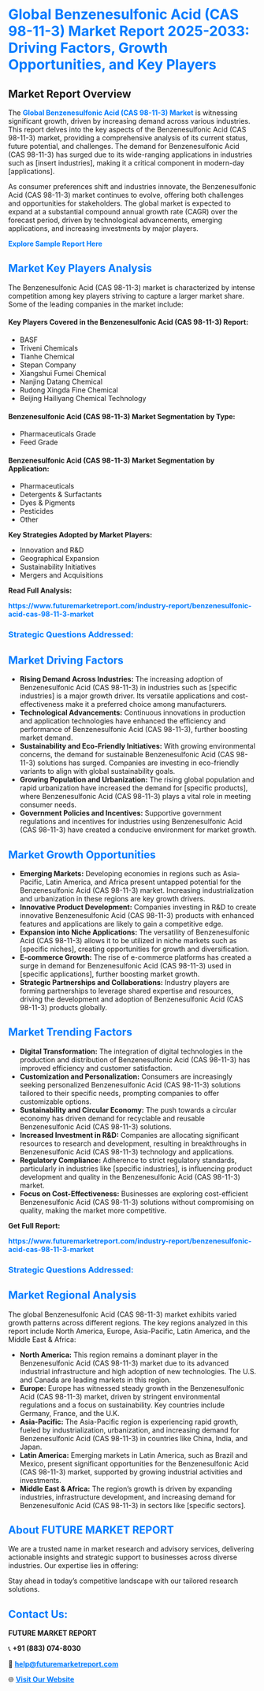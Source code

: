 <h1 style="color: #007BFF;">Global Benzenesulfonic Acid (CAS 98-11-3) Market Report 2025-2033: Driving Factors, Growth Opportunities, and Key Players</h1>

<section id="overview">
<h2>Market Report Overview</h2>
<p>The <a href="https://www.futuremarketreport.com/industry-report/benzenesulfonic-acid-cas-98-11-3-market" style="color: #007BFF; text-decoration: none;"><strong>Global Benzenesulfonic Acid (CAS 98-11-3) Market</strong></a> is witnessing significant growth, driven by increasing demand across various industries. This report delves into the key aspects of the Benzenesulfonic Acid (CAS 98-11-3) market, providing a comprehensive analysis of its current status, future potential, and challenges. The demand for Benzenesulfonic Acid (CAS 98-11-3) has surged due to its wide-ranging applications in industries such as [insert industries], making it a critical component in modern-day [applications].</p>
<p>As consumer preferences shift and industries innovate, the Benzenesulfonic Acid (CAS 98-11-3) market continues to evolve, offering both challenges and opportunities for stakeholders. The global market is expected to expand at a substantial compound annual growth rate (CAGR) over the forecast period, driven by technological advancements, emerging applications, and increasing investments by major players.</p>
</section>

<section id="overview">
<p><a href="https://www.futuremarketreport.com/request-sample/reportId=90146" style="color: #007BFF; text-decoration: none;"><strong>Explore Sample Report Here</strong></a></p>
</section>

<section id="key-players">
<h2 style="color: #007BFF;">Market Key Players Analysis</h2>
<p>The Benzenesulfonic Acid (CAS 98-11-3) market is characterized by intense competition among key players striving to capture a larger market share. Some of the leading companies in the market include:</p>
<h4>Key Players Covered in the Benzenesulfonic Acid (CAS 98-11-3) Report:</h4>
<ul><li>BASF</li><li>Triveni Chemicals</li><li>Tianhe Chemical</li><li>Stepan Company</li><li>Xiangshui Fumei Chemical</li><li>Nanjing Datang Chemical</li><li>Rudong Xingda Fine Chemical</li><li>Beijing Hailiyang Chemical Technology</li></ul>
<h4>Benzenesulfonic Acid (CAS 98-11-3) Market Segmentation by Type:</h4>
<ul><li>Pharmaceuticals Grade</li><li>Feed Grade</li></ul>

<h4>Benzenesulfonic Acid (CAS 98-11-3) Market Segmentation by Application:</h4>
<ul><li>Pharmaceuticals</li><li>Detergents &amp; Surfactants</li><li>Dyes &amp; Pigments</li><li>Pesticides</li><li>Other</li></ul>
<p><strong>Key Strategies Adopted by Market Players:</strong></p>
<ul>
<li>Innovation and R&D</li>
<li>Geographical Expansion</li>
<li>Sustainability Initiatives</li>
<li>Mergers and Acquisitions</li>
</ul>
</section>

<section>
<p><strong>Read Full Analysis: </strong></p><a href="https://www.futuremarketreport.com/industry-report/benzenesulfonic-acid-cas-98-11-3-market" style="color: #007BFF; text-decoration: none;"><strong>https://www.futuremarketreport.com/industry-report/benzenesulfonic-acid-cas-98-11-3-market</strong></a>
<h3 style="color: #007BFF;">Strategic Questions Addressed:</h3>
</section>

<section id="driving-factors">
<h2 style="color: #007BFF;">Market Driving Factors</h2>
<ul>
<li><strong>Rising Demand Across Industries:</strong> The increasing adoption of Benzenesulfonic Acid (CAS 98-11-3) in industries such as [specific industries] is a major growth driver. Its versatile applications and cost-effectiveness make it a preferred choice among manufacturers.</li>
<li><strong>Technological Advancements:</strong> Continuous innovations in production and application technologies have enhanced the efficiency and performance of Benzenesulfonic Acid (CAS 98-11-3), further boosting market demand.</li>
<li><strong>Sustainability and Eco-Friendly Initiatives:</strong> With growing environmental concerns, the demand for sustainable Benzenesulfonic Acid (CAS 98-11-3) solutions has surged. Companies are investing in eco-friendly variants to align with global sustainability goals.</li>
<li><strong>Growing Population and Urbanization:</strong> The rising global population and rapid urbanization have increased the demand for [specific products], where Benzenesulfonic Acid (CAS 98-11-3) plays a vital role in meeting consumer needs.</li>
<li><strong>Government Policies and Incentives:</strong> Supportive government regulations and incentives for industries using Benzenesulfonic Acid (CAS 98-11-3) have created a conducive environment for market growth.</li>
</ul>
</section>

<section id="growth-opportunities">
<h2 style="color: #007BFF;">Market Growth Opportunities</h2>
<ul>
<li><strong>Emerging Markets:</strong> Developing economies in regions such as Asia-Pacific, Latin America, and Africa present untapped potential for the Benzenesulfonic Acid (CAS 98-11-3) market. Increasing industrialization and urbanization in these regions are key growth drivers.</li>
<li><strong>Innovative Product Development:</strong> Companies investing in R&D to create innovative Benzenesulfonic Acid (CAS 98-11-3) products with enhanced features and applications are likely to gain a competitive edge.</li>
<li><strong>Expansion into Niche Applications:</strong> The versatility of Benzenesulfonic Acid (CAS 98-11-3) allows it to be utilized in niche markets such as [specific niches], creating opportunities for growth and diversification.</li>
<li><strong>E-commerce Growth:</strong> The rise of e-commerce platforms has created a surge in demand for Benzenesulfonic Acid (CAS 98-11-3) used in [specific applications], further boosting market growth.</li>
<li><strong>Strategic Partnerships and Collaborations:</strong> Industry players are forming partnerships to leverage shared expertise and resources, driving the development and adoption of Benzenesulfonic Acid (CAS 98-11-3) products globally.</li>
</ul>
</section>

<section id="trending-factors">
<h2 style="color: #007BFF;">Market Trending Factors</h2>
<ul>
<li><strong>Digital Transformation:</strong> The integration of digital technologies in the production and distribution of Benzenesulfonic Acid (CAS 98-11-3) has improved efficiency and customer satisfaction.</li>
<li><strong>Customization and Personalization:</strong> Consumers are increasingly seeking personalized Benzenesulfonic Acid (CAS 98-11-3) solutions tailored to their specific needs, prompting companies to offer customizable options.</li>
<li><strong>Sustainability and Circular Economy:</strong> The push towards a circular economy has driven demand for recyclable and reusable Benzenesulfonic Acid (CAS 98-11-3) solutions.</li>
<li><strong>Increased Investment in R&D:</strong> Companies are allocating significant resources to research and development, resulting in breakthroughs in Benzenesulfonic Acid (CAS 98-11-3) technology and applications.</li>
<li><strong>Regulatory Compliance:</strong> Adherence to strict regulatory standards, particularly in industries like [specific industries], is influencing product development and quality in the Benzenesulfonic Acid (CAS 98-11-3) market.</li>
<li><strong>Focus on Cost-Effectiveness:</strong> Businesses are exploring cost-efficient Benzenesulfonic Acid (CAS 98-11-3) solutions without compromising on quality, making the market more competitive.</li>
</ul>
</section>

<section>
<p><strong>Get Full Report: </strong></p><a href="https://www.futuremarketreport.com/industry-report/benzenesulfonic-acid-cas-98-11-3-market" style="color: #007BFF; text-decoration: none;"><strong>https://www.futuremarketreport.com/industry-report/benzenesulfonic-acid-cas-98-11-3-market</strong></a>
<h3 style="color: #007BFF;">Strategic Questions Addressed:</h3>
</section>


<section id="regional-analysis">
<h2 style="color: #007BFF;">Market Regional Analysis</h2>
<p>The global Benzenesulfonic Acid (CAS 98-11-3) market exhibits varied growth patterns across different regions. The key regions analyzed in this report include North America, Europe, Asia-Pacific, Latin America, and the Middle East & Africa:</p>
<ul>
<li><strong>North America:</strong> This region remains a dominant player in the Benzenesulfonic Acid (CAS 98-11-3) market due to its advanced industrial infrastructure and high adoption of new technologies. The U.S. and Canada are leading markets in this region.</li>
<li><strong>Europe:</strong> Europe has witnessed steady growth in the Benzenesulfonic Acid (CAS 98-11-3) market, driven by stringent environmental regulations and a focus on sustainability. Key countries include Germany, France, and the U.K.</li>
<li><strong>Asia-Pacific:</strong> The Asia-Pacific region is experiencing rapid growth, fueled by industrialization, urbanization, and increasing demand for Benzenesulfonic Acid (CAS 98-11-3) in countries like China, India, and Japan.</li>
<li><strong>Latin America:</strong> Emerging markets in Latin America, such as Brazil and Mexico, present significant opportunities for the Benzenesulfonic Acid (CAS 98-11-3) market, supported by growing industrial activities and investments.</li>
<li><strong>Middle East & Africa:</strong> The region’s growth is driven by expanding industries, infrastructure development, and increasing demand for Benzenesulfonic Acid (CAS 98-11-3) in sectors like [specific sectors].</li>
</ul>
</section>

<footer>
<h2 style="color: #007BFF;">About FUTURE MARKET REPORT</h2>
<p>We are a trusted name in market research and advisory services, delivering actionable insights and strategic support to businesses across diverse industries. Our expertise lies in offering:</p>

<p>Stay ahead in today’s competitive landscape with our tailored research solutions.</p>

<h2 style="color: #007BFF;">Contact Us:</h2>
<p><strong>FUTURE MARKET REPORT</strong></p>
<p>📞 <strong>+91 (883) 074-8030</strong></p>
<p>📧 <strong><a href="mailto:help@futuremarketreport.com" style="color: #007BFF;">help@futuremarketreport.com</a></strong></p>
<p>🌐 <strong><a href="https://www.futuremarketreport.com/" style="color: #007BFF;">Visit Our Website</a></strong></p>
</footer>
